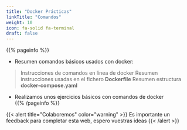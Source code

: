 ```yaml
---
title: "Docker Prácticas"
linkTitle: "Comandos"
weight: 10
icon: fa-solid fa-terminal
draft: false    
---
```


{{% pageinfo %}}
* Resumen comandos básicos usados con docker:
> Instrucciones de comandos en línea de docker
> Resumen instrucciones usadas en el fichero __Dockerfile__
> Resumen estructura __docker-compose.yaml__
* Realizamos unos ejercicios básicos con comandos de docker    
{{% /pageinfo %}}

{{< alert title="Colaboremos" color="warning" >}}
Es importante un feedback para completar esta web, espero vuestras ideas
{{< /alert >}}

